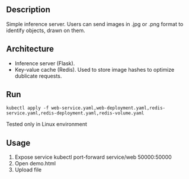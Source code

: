 ## Description

Simple inference server. 
Users can send images in .jpg or .png format to identify objects, drawn on them.

## Architecture

- Inference server (Flask). 
- Key-value cache (Redis). Used to store image hashes to optimize dublicate requests.

## Run
    kubectl apply -f web-service.yaml,web-deployment.yaml,redis-service.yaml,redis-deployment.yaml,redis-volume.yaml
    
Tested only in Linux environment

## Usage

1. Expose service 
    kubectl port-forward service/web 50000:50000
2. Open demo.html
3. Upload file
